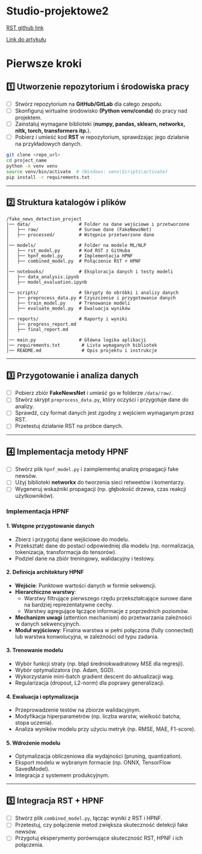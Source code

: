 # Studio-projektowe2
[RST github link](https://github.com/jiyfeng/DPLP)


[Link do artykułu](https://arxiv.org/abs/1903.09196)


# Pierwsze kroki

## **1️⃣ Utworzenie repozytorium i środowiska pracy**  
- [ ] Stwórz repozytorium na **GitHub/GitLab** dla całego zespołu.  
- [ ] Skonfiguruj wirtualne środowisko **(Python venv/conda)** do pracy nad projektem.  
- [ ] Zainstaluj wymagane biblioteki (**numpy, pandas, sklearn, networkx, nltk, torch, transformers itp.**).  
- [ ]  Pobierz i umieść kod **RST** w repozytorium, sprawdzając jego działanie na przykładowych danych.  

```bash
git clone <repo_url>
cd project_name
python -m venv venv
source venv/bin/activate  # (Windows: venv\Scripts\activate)
pip install -r requirements.txt
```

---

## **2️⃣ Struktura katalogów i plików**  

```
/fake_news_detection_project
│── data/                  # Folder na dane wejściowe i przetworzone
│   ├── raw/               # Surowe dane (FakeNewsNet)
│   ├── processed/         # Wstępnie przetworzone dane
│
│── models/                # Folder na modele ML/NLP
│   ├── rst_model.py       # Kod RST z GitHuba
│   ├── hpnf_model.py      # Implementacja HPNF
│   ├── combined_model.py  # Połączenie RST + HPNF
│
│── notebooks/             # Eksploracja danych i testy modeli
│   ├── data_analysis.ipynb
│   ├── model_evaluation.ipynb
│
│── scripts/               # Skrypty do obróbki i analizy danych
│   ├── preprocess_data.py # Czyszczenie i przygotowanie danych
│   ├── train_model.py     # Trenowanie modeli
│   ├── evaluate_model.py  # Ewaluacja wyników
│
│── reports/               # Raporty i wyniki
│   ├── progress_report.md
│   ├── final_report.md
│
│── main.py                # Główna logika aplikacji
│── requirements.txt        # Lista wymaganych bibliotek
│── README.md               # Opis projektu i instrukcje
```

---

## **3️⃣ Przygotowanie i analiza danych**  
- [ ] Pobierz zbiór **FakeNewsNet** i umieść go w folderze `/data/raw/`.  
- [ ] Stwórz skrypt `preprocess_data.py`, który oczyści i przygotuje dane do analizy.  
- [ ] Sprawdź, czy format danych jest zgodny z wejściem wymaganym przez RST.
- [ ] Przetestuj działanie RST na próbce danych.  

---

## **4️⃣ Implementacja metody HPNF**  
- [ ] Stwórz plik `hpnf_model.py` i zaimplementuj analizę propagacji fake newsów.  
- [ ] Użyj biblioteki **networkx** do tworzenia sieci retweetów i komentarzy.
- [ ] Wygeneruj wskaźniki propagacji (np. głębokość drzewa, czas reakcji użytkowników).

### Implementacja HPNF

#### **1. Wstępne przygotowanie danych**
   - Zbierz i przygotuj dane wejściowe do modelu.
   - Przekształć dane do postaci odpowiedniej dla modelu (np. normalizacja, tokenizacja, transformacja do tensorów).
   - Podziel dane na zbiór treningowy, walidacyjny i testowy.

#### **2. Definicja architektury HPNF**
   - **Wejście**: Punktowe wartości danych w formie sekwencji.
   - **Hierarchiczne warstwy**:
     - Warstwy filtrujące pierwszego rzędu przekształcające surowe dane na bardziej reprezentatywne cechy.
     - Warstwy agregujące łączące informacje z poprzednich poziomów.
   - **Mechanizm uwagi** (attention mechanism) do przetwarzania zależności w danych sekwencyjnych.
   - **Moduł wyjściowy**: Finalna warstwa w pełni połączona (fully connected) lub warstwa konwolucyjna, w zależności od typu zadania.

#### **3. Trenowanie modelu**
   - Wybór funkcji straty (np. błąd średniokwadratowy MSE dla regresji).
   - Wybór optymalizatora (np. Adam, SGD).
   - Wykorzystanie mini-batch gradient descent do aktualizacji wag.
   - Regularizacja (dropout, L2-norm) dla poprawy generalizacji.

#### **4. Ewaluacja i optymalizacja**
   - Przeprowadzenie testów na zbiorze walidacyjnym.
   - Modyfikacja hiperparametrów (np. liczba warstw, wielkość batcha, stopa uczenia).
   - Analiza wyników modelu przy użyciu metryk (np. RMSE, MAE, F1-score).

#### **5. Wdrożenie modelu**
   - Optymalizacja obliczeniowa dla wydajności (pruning, quantization).
   - Eksport modelu w wybranym formacie (np. ONNX, TensorFlow SavedModel).
   - Integracja z systemem produkcyjnym.
---

## **5️⃣ Integracja RST + HPNF**  
- [ ] Stwórz plik `combined_model.py`, łącząc wyniki z RST i HPNF.
- [ ] Przetestuj, czy połączenie metod zwiększa skuteczność detekcji fake newsów.
- [ ] Przygotuj eksperymenty porównujące skuteczność RST, HPNF i ich połączenia.  

